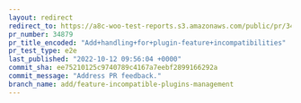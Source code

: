 ```yaml
---
layout: redirect
redirect_to: https://a8c-woo-test-reports.s3.amazonaws.com/public/pr/34879/e2e/index.html
pr_number: 34879
pr_title_encoded: "Add+handling+for+plugin-feature+incompatibilities"
pr_test_type: e2e
last_published: "2022-10-12 09:56:04 +0000"
commit_sha: ee75210125c9740789c4167a7eebf2899166292a
commit_message: "Address PR feedback."
branch_name: add/feature-incompatible-plugins-management
---
```


